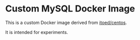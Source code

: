 # Custom MySQL Docker Image

This is a custom Docker image derived from [itoed/centos](https://registry.hub.docker.com/u/itoed/centos/).

It is intended for experiments.
